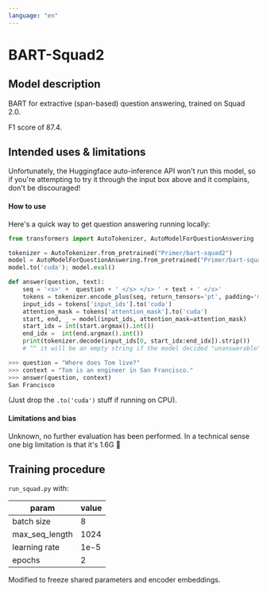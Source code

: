 ```yaml
---
language: "en"
---
```


# BART-Squad2

## Model description

BART for extractive (span-based) question answering, trained on Squad 2.0.

F1 score of 87.4.

## Intended uses & limitations

Unfortunately, the Huggingface auto-inference API won't run this model, so if you're attempting to try it through the input box above and it complains, don't be discouraged!

#### How to use

Here's a quick way to get question answering running locally:

```python
from transformers import AutoTokenizer, AutoModelForQuestionAnswering

tokenizer = AutoTokenizer.from_pretrained("Primer/bart-squad2")
model = AutoModelForQuestionAnswering.from_pretrained("Primer/bart-squad2")
model.to('cuda'); model.eval()

def answer(question, text):
    seq = '<s>' +  question + ' </s> </s> ' + text + ' </s>'
    tokens = tokenizer.encode_plus(seq, return_tensors='pt', padding='max_length', max_length=1024)
    input_ids = tokens['input_ids'].to('cuda')
    attention_mask = tokens['attention_mask'].to('cuda')
    start, end, _ = model(input_ids, attention_mask=attention_mask)
    start_idx = int(start.argmax().int())
    end_idx =  int(end.argmax().int())
    print(tokenizer.decode(input_ids[0, start_idx:end_idx]).strip())
    # ^^ it will be an empty string if the model decided "unanswerable"

>>> question = "Where does Tom live?"
>>> context = "Tom is an engineer in San Francisco."
>>> answer(question, context)
San Francisco
```

(Just drop the `.to('cuda')` stuff if running on CPU).

#### Limitations and bias

Unknown, no further evaluation has been performed. In a technical sense one big limitation is that it's 1.6G 😬

## Training procedure

`run_squad.py` with:

|param|value|
|---|---|
|batch size|8|
|max_seq_length|1024|
|learning rate|1e-5|
|epochs|2|

Modified to freeze shared parameters and encoder embeddings.

